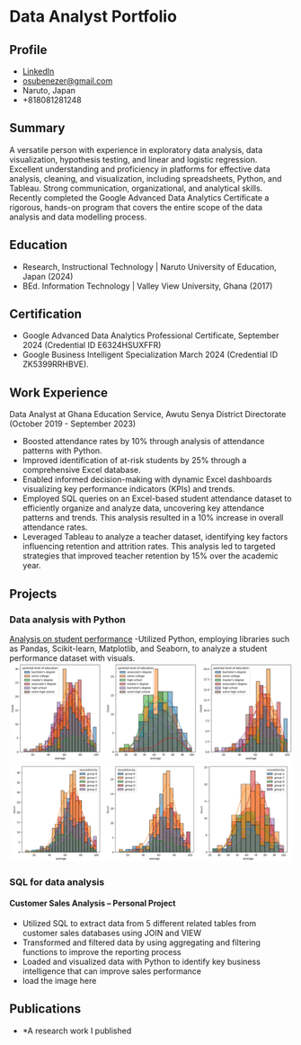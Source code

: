 # Data Analyst Portfolio

## Profile
- [LinkedIn ](https://www.linkedin.com/in/ebenezer-osuyah-30891a50)
- osubenezer@gmail.com
- Naruto, Japan
- +818081281248

## Summary
A versatile person with experience in exploratory data analysis, data visualization, hypothesis testing, and linear and logistic regression. Excellent understanding and proficiency in platforms for effective data analysis, cleaning, and visualization, including spreadsheets, Python, and Tableau. Strong communication, organizational, and analytical skills. Recently completed the Google Advanced Data Analytics Certificate a rigorous, hands-on program that covers the entire scope of the data analysis and data modelling process.

## Education
- Research, Instructional Technology | Naruto University of Education, Japan (2024)
- BEd. Information Technology | Valley View University, Ghana (2017)

## Certification
- Google Advanced Data Analytics Professional Certificate, September 2024 (Credential ID E6324HSUXFFR)
- Google Business Intelligent Specialization March 2024 (Credential ID ZK5399RRHBVE).

## Work Experience
Data Analyst  at Ghana Education Service, Awutu Senya District Directorate (October 2019 - September 2023)
- Boosted attendance rates by 10% through analysis of attendance patterns with Python.
- Improved identification of at-risk students by 25% through a comprehensive Excel database.
- Enabled informed decision-making with dynamic Excel dashboards visualizing key performance indicators (KPIs) and trends.
- Employed SQL queries on an Excel-based student attendance dataset to efficiently organize and analyze data, uncovering key attendance patterns and trends. This analysis resulted in a 10% increase in overall attendance rates.
- Leveraged Tableau to analyze a teacher dataset, identifying key factors influencing retention and attrition rates. This analysis led to targeted strategies that improved teacher retention by 15% over the academic year.

## Projects
### Data analysis with Python
[Analysis on student performance](https://www.kaggle.com/code/osuyah/student-performance-analysis)
-Utilized Python, employing libraries such as Pandas, Scikit-learn, Matplotlib, and Seaborn, to analyze a student performance dataset with visuals.
![Results](/asset/results.png)
![Results](/asset/results2.png)


### SQL for data analysis
#### Customer Sales Analysis – Personal Project 
-	Utilized SQL to extract data from 5 different related tables from customer sales databases using JOIN and VIEW
- Transformed and filtered data by using aggregating and filtering functions to improve the reporting process
- Loaded and visualized data with Python to identify key business intelligence that can improve sales performance
- load the image here

## Publications
- *A research work I published



